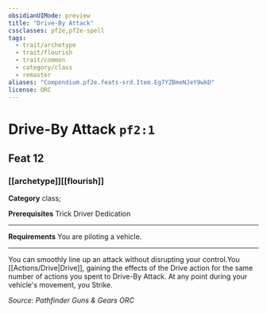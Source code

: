 ```yaml
---
obsidianUIMode: preview
title: "Drive-By Attack"
cssclasses: pf2e,pf2e-spell
tags:
  - trait/archetype
  - trait/flourish
  - trait/common
  - category/class
  - remaster
aliases: "Compendium.pf2e.feats-srd.Item.Eg7YZBmeNJeY9wkD"
license: ORC
---
```

# Drive-By Attack `pf2:1`
## Feat 12
### [[archetype]][[flourish]]

**Category** class; 



**Prerequisites** Trick Driver Dedication
* * *
**Requirements** You are piloting a vehicle.

* * *

You can smoothly line up an attack without disrupting your control.You [[Actions/Drive|Drive]], gaining the effects of the Drive action for the same number of actions you spent to Drive-By Attack. At any point during your vehicle's movement, you Strike.

*Source: Pathfinder Guns & Gears*
*ORC*